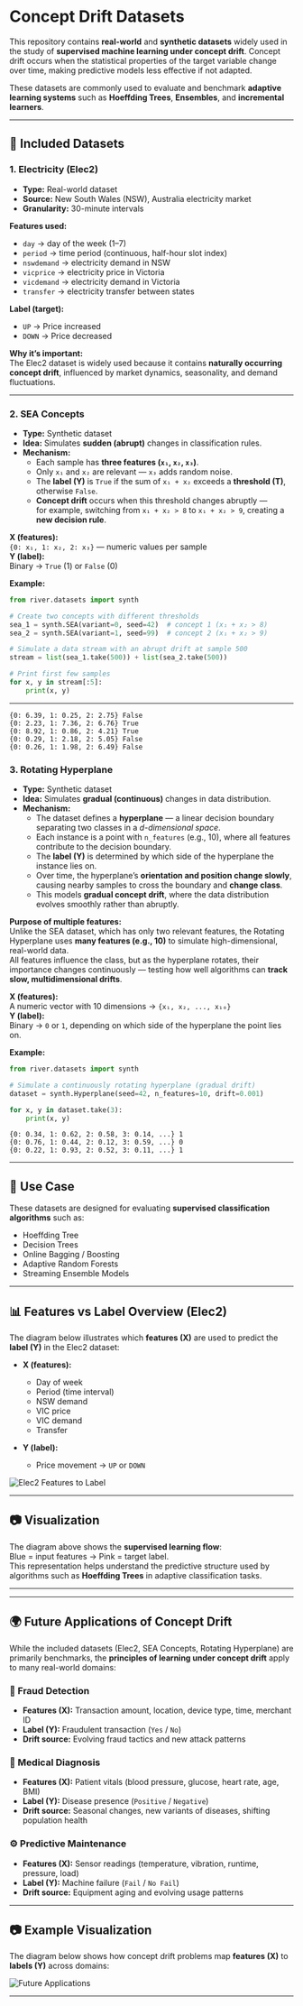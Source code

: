 # Concept Drift Datasets

This repository contains **real-world** and **synthetic datasets** widely used in the study of **supervised machine learning under concept drift**. Concept drift occurs when the statistical properties of the target variable change over time, making predictive models less effective if not adapted.

These datasets are commonly used to evaluate and benchmark **adaptive learning systems** such as **Hoeffding Trees**, **Ensembles**, and **incremental learners**.

---

## 📂 Included Datasets

### 1. Electricity (Elec2)
- **Type:** Real-world dataset  
- **Source:** New South Wales (NSW), Australia electricity market  
- **Granularity:** 30-minute intervals  

**Features used:**
- `day` → day of the week (1–7)  
- `period` → time period (continuous, half-hour slot index)  
- `nswdemand` → electricity demand in NSW  
- `vicprice` → electricity price in Victoria  
- `vicdemand` → electricity demand in Victoria  
- `transfer` → electricity transfer between states  

**Label (target):**
- `UP` → Price increased  
- `DOWN` → Price decreased  

**Why it’s important:**  
The Elec2 dataset is widely used because it contains **naturally occurring concept drift**, influenced by market dynamics, seasonality, and demand fluctuations.

---

### 2. SEA Concepts
- **Type:** Synthetic dataset  
- **Idea:** Simulates **sudden (abrupt)** changes in classification rules.  
- **Mechanism:**  
  - Each sample has **three features (`x₁`, `x₂`, `x₃`)**.  
  - Only `x₁` and `x₂` are relevant — `x₃` adds random noise.  
  - The **label (Y)** is `True` if the sum of `x₁ + x₂` exceeds a **threshold (T)**, otherwise `False`.  
  - **Concept drift** occurs when this threshold changes abruptly —  
    for example, switching from `x₁ + x₂ > 8` to `x₁ + x₂ > 9`, creating a **new decision rule**.

**X (features):**  
`{0: x₁, 1: x₂, 2: x₃}` — numeric values per sample  
**Y (label):**  
Binary → `True` (1) or `False` (0)

**Example:**
```python
from river.datasets import synth

# Create two concepts with different thresholds
sea_1 = synth.SEA(variant=0, seed=42)  # concept 1 (x₁ + x₂ > 8)
sea_2 = synth.SEA(variant=1, seed=99)  # concept 2 (x₁ + x₂ > 9)

# Simulate a data stream with an abrupt drift at sample 500
stream = list(sea_1.take(500)) + list(sea_2.take(500))

# Print first few samples
for x, y in stream[:5]:
    print(x, y)
```
---
```
{0: 6.39, 1: 0.25, 2: 2.75} False
{0: 2.23, 1: 7.36, 2: 6.76} True
{0: 8.92, 1: 0.86, 2: 4.21} True
{0: 0.29, 1: 2.18, 2: 5.05} False
{0: 0.26, 1: 1.98, 2: 6.49} False
```

### 3. Rotating Hyperplane
- **Type:** Synthetic dataset  
- **Idea:** Simulates **gradual (continuous)** changes in data distribution.  
- **Mechanism:**  
  - The dataset defines a **hyperplane** — a linear decision boundary separating two classes in a *d-dimensional space*.  
  - Each instance is a point with `n_features` (e.g., 10), where all features contribute to the decision boundary.  
  - The **label (Y)** is determined by which side of the hyperplane the instance lies on.  
  - Over time, the hyperplane’s **orientation and position change slowly**, causing nearby samples to cross the boundary and **change class**.  
  - This models **gradual concept drift**, where the data distribution evolves smoothly rather than abruptly.

**Purpose of multiple features:**  
Unlike the SEA dataset, which has only two relevant features, the Rotating Hyperplane uses **many features (e.g., 10)** to simulate high-dimensional, real-world data.  
All features influence the class, but as the hyperplane rotates, their importance changes continuously — testing how well algorithms can **track slow, multidimensional drifts**.

**X (features):**  
A numeric vector with 10 dimensions → `{x₁, x₂, ..., x₁₀}`  
**Y (label):**  
Binary → `0` or `1`, depending on which side of the hyperplane the point lies on.

**Example:**
```python
from river.datasets import synth

# Simulate a continuously rotating hyperplane (gradual drift)
dataset = synth.Hyperplane(seed=42, n_features=10, drift=0.001)

for x, y in dataset.take(3):
    print(x, y)
```

```
{0: 0.34, 1: 0.62, 2: 0.58, 3: 0.14, ...} 1
{0: 0.76, 1: 0.44, 2: 0.12, 3: 0.59, ...} 0
{0: 0.22, 1: 0.93, 2: 0.52, 3: 0.11, ...} 1
```

---

## 🧠 Use Case

These datasets are designed for evaluating **supervised classification algorithms** such as:
- Hoeffding Tree
- Decision Trees
- Online Bagging / Boosting
- Adaptive Random Forests
- Streaming Ensemble Models

---

## 📊 Features vs Label Overview (Elec2)

The diagram below illustrates which **features (X)** are used to predict the **label (Y)** in the Elec2 dataset:

- **X (features):**
  - Day of week  
  - Period (time interval)  
  - NSW demand  
  - VIC price  
  - VIC demand  
  - Transfer  

- **Y (label):**
  - Price movement → `UP` or `DOWN`  

![Elec2 Features to Label](elec2_features_label.png)

---

## 📷 Visualization

The diagram above shows the **supervised learning flow**:  
Blue = input features → Pink = target label.  
This representation helps understand the predictive structure used by algorithms such as **Hoeffding Trees** in adaptive classification tasks.

---

---

## 🌍 Future Applications of Concept Drift

While the included datasets (Elec2, SEA Concepts, Rotating Hyperplane) are primarily benchmarks, the **principles of learning under concept drift** apply to many real-world domains:

### 🔐 Fraud Detection
- **Features (X):** Transaction amount, location, device type, time, merchant ID  
- **Label (Y):** Fraudulent transaction (`Yes` / `No`)  
- **Drift source:** Evolving fraud tactics and new attack patterns  

### 🏥 Medical Diagnosis
- **Features (X):** Patient vitals (blood pressure, glucose, heart rate, age, BMI)  
- **Label (Y):** Disease presence (`Positive` / `Negative`)  
- **Drift source:** Seasonal changes, new variants of diseases, shifting population health  

### ⚙️ Predictive Maintenance
- **Features (X):** Sensor readings (temperature, vibration, runtime, pressure, load)  
- **Label (Y):** Machine failure (`Fail` / `No Fail`)  
- **Drift source:** Equipment aging and evolving usage patterns  

---

## 📷 Example Visualization

The diagram below shows how concept drift problems map **features (X)** to **labels (Y)** across domains:

![Future Applications](future_applications.png)

---

